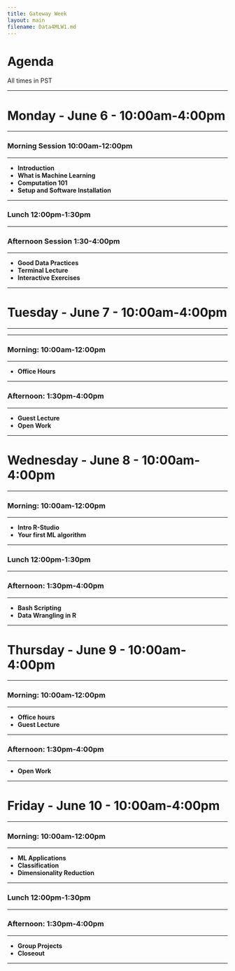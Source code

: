 ```yaml
---
title: Gateway Week
layout: main
filename: Data4MLW1.md
--- 
```


# Agenda

All times in PST

***
# **Monday** - June 6 - 10:00am-4:00pm

***

### **Morning Session** 10:00am-12:00pm 

***

* **Introduction**
* **What is Machine Learning**  
* **Computation 101**
* **Setup and Software Installation** 

***

### Lunch 12:00pm-1:30pm

***

### Afternoon  Session 1:30-4:00pm

***

* **Good Data Practices**
* **Terminal Lecture** 
* **Interactive Exercises**

***

# Tuesday - June 7 - 10:00am-4:00pm

***


***

### **Morning**: 10:00am-12:00pm 
 
***
* **Office Hours**

***

### **Afternoon**: 1:30pm-4:00pm

***

* **Guest Lecture**
* **Open Work**

***

# Wednesday - June 8 -  10:00am-4:00pm

***

### **Morning**: 10:00am-12:00pm 
 
***

* **Intro R-Studio**
* **Your first ML algorithm** 

***

### Lunch 12:00pm-1:30pm

***

### **Afternoon**: 1:30pm-4:00pm

***

* **Bash Scripting**
* **Data Wrangling in R**

***

# Thursday - June 9 - 10:00am-4:00pm

***
 
### **Morning**: 10:00am-12:00pm 
 
***


* **Office hours**
* **Guest Lecture** 

***

### **Afternoon**: 1:30pm-4:00pm

***


* **Open Work**

***

# Friday - June 10 -  10:00am-4:00pm 

***

### **Morning**: 10:00am-12:00pm 

***
   * **ML Applications** 
   * **Classification** 
   * **Dimensionality Reduction** 

***

### Lunch 12:00pm-1:30pm

***

### **Afternoon**: 1:30pm-4:00pm

***

   *  **Group Projects**    
   *  **Closeout**
   
***
